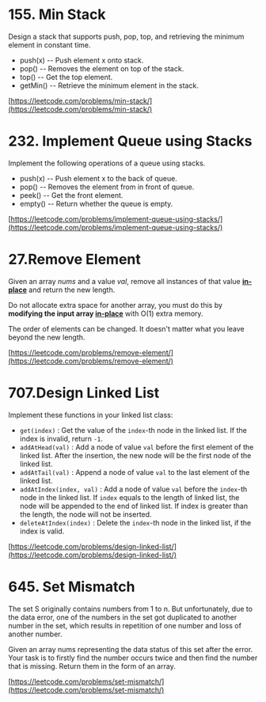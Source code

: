 # 155. Min Stack
Design a stack that supports push, pop, top, and retrieving the minimum element in constant time.

-   push(x) -- Push element x onto stack.
-   pop() -- Removes the element on top of the stack.
-   top() -- Get the top element.
-   getMin() -- Retrieve the minimum element in the stack.

[https://leetcode.com/problems/min-stack/](https://leetcode.com/problems/min-stack/)



# 232. Implement Queue using Stacks
Implement the following operations of a queue using stacks.

-   push(x) -- Push element x to the back of queue.
-   pop() -- Removes the element from in front of queue.
-   peek() -- Get the front element.
-   empty() -- Return whether the queue is empty.

[https://leetcode.com/problems/implement-queue-using-stacks/](https://leetcode.com/problems/implement-queue-using-stacks/)



# 27.Remove Element
Given an array  _nums_  and a value  _val_, remove all instances of that value  [**in-place**](https://en.wikipedia.org/wiki/In-place_algorithm)  and return the new length.

Do not allocate extra space for another array, you must do this by  **modifying the input array  [in-place](https://en.wikipedia.org/wiki/In-place_algorithm)**  with O(1) extra memory.

The order of elements can be changed. It doesn't matter what you leave beyond the new length.

[https://leetcode.com/problems/remove-element/](https://leetcode.com/problems/remove-element/)



# 707.Design Linked List
Implement these functions in your linked list class:

-   `get(index)`  : Get the value of the  `index`-th node in the linked list. If the index is invalid, return  `-1`.
-   `addAtHead(val)`  : Add a node of value  `val` before the first element of the linked list. After the insertion, the new node will be the first node of the linked list.
-   `addAtTail(val)`  : Append a node of value  `val` to the last element of the linked list.
-   `addAtIndex(index, val)`  : Add a node of value  `val` before the  `index`-th node in the linked list. If  `index` equals to the length of linked list, the node will be appended to the end of linked list. If index is greater than the length, the node will not be inserted.
-   `deleteAtIndex(index)`  : Delete the  `index`-th node in the linked list, if the index is valid.

[https://leetcode.com/problems/design-linked-list/](https://leetcode.com/problems/design-linked-list/)


# 645. Set Mismatch
The set S originally contains numbers from 1 to n. But unfortunately, due to the data error, one of the numbers in the set got duplicated to another number in the set, which results in repetition of one number and loss of another number.

Given an array nums representing the data status of this set after the error. Your task is to firstly find the number occurs twice and then find the number that is missing. Return them in the form of an array.

[https://leetcode.com/problems/set-mismatch/](https://leetcode.com/problems/set-mismatch/)


